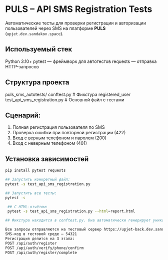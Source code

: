 # PULS – API SMS Registration Tests
Автоматические тесты для проверки регистрации и авторизации пользователей через SMS на платформе **PULS** (`upjet.dev.sandakov.space`).
## Используемый стек
Python 3.10+
pytest — фреймворк для автотестов
requests — отправка HTTP-запросов

##  Структура проекта
puls_sms_autotests/
conftest.py # Фикстура registered_user
test_api_sms_registration.py # Основной файл с тестами

##  Сценарий:

1. Полная регистрация пользователя по SMS 
2. Проверка ошибки при повторной регистрации (422)
3. Вход с верным телефоном и паролем (200)
4. Вход с неверным телефоном (401)

##  Установка зависимостей

```bash
pip install pytest requests

## Запустить конкретный файл:
pytest -s test_api_sms_registration.py

## Запустить все тесты:
pytest -s

 ## С HTML-отчётом:
 pytest -s test_api_sms_registration.py --html=report.html

## Фикстура находится в conftest.py. Она автоматически генерирует уникальные: номер телефона (phone), email (email), пароль (password), возвращает их как dict для использования в тестах

Все запросы отправляются на тестовый сервер https://upjet-back.dev.sandakov.space
SMS-код в тестовой среде — 54321
Регистрация делится на 3 этапа:
POST /api/auth/register
POST /api/auth/verify/phone/confirm
POST /api/auth/register/complete